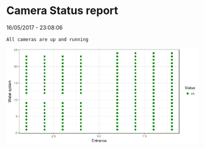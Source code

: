 Camera Status report
================
16/05/2017 - 23:08:06

    All cameras are up and running

![](camreport_files/figure-markdown_github/unnamed-chunk-2-1.png)
